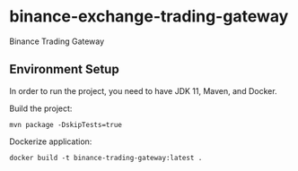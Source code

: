 # binance-exchange-trading-gateway
Binance Trading Gateway

## Environment Setup
In order to run the project, you need to have JDK 11, Maven, and Docker.

Build the project:
```shell
mvn package -DskipTests=true
```

Dockerize application:
```shell
docker build -t binance-trading-gateway:latest .
```
